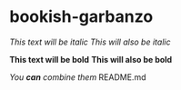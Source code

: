 # bookish-garbanzo
*This text will be italic*
_This will also be italic_

**This text will be bold**
__This will also be bold__

_You **can** combine them_
README.md
